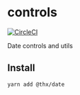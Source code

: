 # controls
[![CircleCI](https://circleci.com/gh/thr-consulting/date.svg?style=svg)](https://circleci.com/gh/thr-consulting/date)

Date controls and utils

## Install
```
yarn add @thx/date
```
